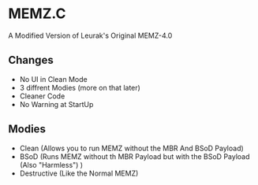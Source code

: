 # MEMZ.C
A Modified Version of Leurak's Original MEMZ-4.0

## Changes
* No UI in Clean Mode
* 3 diffrent Modies (more on that later)
* Cleaner Code
* No Warning at StartUp

## Modies
* Clean (Allows you to run MEMZ without the MBR And BSoD Payload)
* BSoD (Runs MEMZ without th MBR Payload but with the BSoD Payload (Also "Harmless") )
* Destructive (Like the Normal MEMZ)

